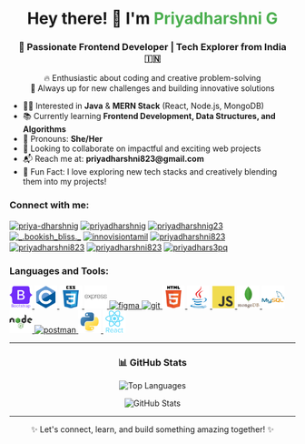 <h1 align="center">Hey there! 👋 I'm <span style="color:#4CAF50">Priyadharshni G</span></h1>
<h3 align="center">🌟 Passionate Frontend Developer | Tech Explorer from India 🇮🇳</h3>

<p align="center">
  🔥 Enthusiastic about coding and creative problem-solving <br>
  🚀 Always up for new challenges and building innovative solutions
</p>

<ul>
  <li>👩‍💻 Interested in <strong>Java</strong> & <strong>MERN Stack</strong> (React, Node.js, MongoDB)</li>
  <li>📚 Currently learning <strong>Frontend Development, Data Structures, and Algorithms</strong></li>
  <li>🌈 Pronouns: <strong>She/Her</strong></li>
  <li>🤝 Looking to collaborate on impactful and exciting web projects</li>
  <li>📬 Reach me at: <strong>priyadharshni823@gmail.com</strong></li>
  <li>🎉 Fun Fact: I love exploring new tech stacks and creatively blending them into my projects!</li>
</ul>

<h3 align="left">Connect with me:</h3>
<p align="left">
<a href="https://codepen.io/priya-dharshnig" target="blank"><img align="center" src="https://raw.githubusercontent.com/rahuldkjain/github-profile-readme-generator/master/src/images/icons/Social/codepen.svg" alt="priya-dharshnig" height="30" width="40" /></a>
<a href="https://linkedin.com/in/priyadharshnig" target="blank"><img align="center" src="https://raw.githubusercontent.com/rahuldkjain/github-profile-readme-generator/master/src/images/icons/Social/linked-in-alt.svg" alt="priyadharshnig" height="30" width="40" /></a>
<a href="https://kaggle.com/priyadharshnig23" target="blank"><img align="center" src="https://raw.githubusercontent.com/rahuldkjain/github-profile-readme-generator/master/src/images/icons/Social/kaggle.svg" alt="priyadharshnig23" height="30" width="40" /></a>
<a href="https://instagram.com/_.bookish_bliss._" target="blank"><img align="center" src="https://raw.githubusercontent.com/rahuldkjain/github-profile-readme-generator/master/src/images/icons/Social/instagram.svg" alt="_.bookish_bliss._" height="30" width="40" /></a>
<a href="https://www.youtube.com/c/innovisiontamil" target="blank"><img align="center" src="https://raw.githubusercontent.com/rahuldkjain/github-profile-readme-generator/master/src/images/icons/Social/youtube.svg" alt="innovisiontamil" height="30" width="40" /></a>
<a href="https://www.codechef.com/users/priyadharshni823" target="blank"><img align="center" src="https://cdn.jsdelivr.net/npm/simple-icons@3.1.0/icons/codechef.svg" alt="priyadharshni823" height="30" width="40" /></a>
<a href="https://www.hackerrank.com/priyadharshni823" target="blank"><img align="center" src="https://raw.githubusercontent.com/rahuldkjain/github-profile-readme-generator/master/src/images/icons/Social/hackerrank.svg" alt="priyadharshni823" height="30" width="40" /></a>
<a href="https://www.leetcode.com/priyadharshni823" target="blank"><img align="center" src="https://raw.githubusercontent.com/rahuldkjain/github-profile-readme-generator/master/src/images/icons/Social/leet-code.svg" alt="priyadharshni823" height="30" width="40" /></a>
<a href="https://auth.geeksforgeeks.org/user/priyadhars3pq" target="blank"><img align="center" src="https://raw.githubusercontent.com/rahuldkjain/github-profile-readme-generator/master/src/images/icons/Social/geeks-for-geeks.svg" alt="priyadhars3pq" height="30" width="40" /></a>
</p>

<h3 align="left">Languages and Tools:</h3>
<p align="left"> <a href="https://getbootstrap.com" target="_blank" rel="noreferrer"> <img src="https://raw.githubusercontent.com/devicons/devicon/master/icons/bootstrap/bootstrap-plain-wordmark.svg" alt="bootstrap" width="40" height="40"/> </a> <a href="https://www.cprogramming.com/" target="_blank" rel="noreferrer"> <img src="https://raw.githubusercontent.com/devicons/devicon/master/icons/c/c-original.svg" alt="c" width="40" height="40"/> </a> <a href="https://www.w3schools.com/css/" target="_blank" rel="noreferrer"> <img src="https://raw.githubusercontent.com/devicons/devicon/master/icons/css3/css3-original-wordmark.svg" alt="css3" width="40" height="40"/> </a> <a href="https://expressjs.com" target="_blank" rel="noreferrer"> <img src="https://raw.githubusercontent.com/devicons/devicon/master/icons/express/express-original-wordmark.svg" alt="express" width="40" height="40"/> </a> <a href="https://www.figma.com/" target="_blank" rel="noreferrer"> <img src="https://www.vectorlogo.zone/logos/figma/figma-icon.svg" alt="figma" width="40" height="40"/> </a> <a href="https://git-scm.com/" target="_blank" rel="noreferrer"> <img src="https://www.vectorlogo.zone/logos/git-scm/git-scm-icon.svg" alt="git" width="40" height="40"/> </a> <a href="https://www.w3.org/html/" target="_blank" rel="noreferrer"> <img src="https://raw.githubusercontent.com/devicons/devicon/master/icons/html5/html5-original-wordmark.svg" alt="html5" width="40" height="40"/> </a> <a href="https://www.java.com" target="_blank" rel="noreferrer"> <img src="https://raw.githubusercontent.com/devicons/devicon/master/icons/java/java-original.svg" alt="java" width="40" height="40"/> </a> <a href="https://developer.mozilla.org/en-US/docs/Web/JavaScript" target="_blank" rel="noreferrer"> <img src="https://raw.githubusercontent.com/devicons/devicon/master/icons/javascript/javascript-original.svg" alt="javascript" width="40" height="40"/> </a> <a href="https://www.mongodb.com/" target="_blank" rel="noreferrer"> <img src="https://raw.githubusercontent.com/devicons/devicon/master/icons/mongodb/mongodb-original-wordmark.svg" alt="mongodb" width="40" height="40"/> </a> <a href="https://www.mysql.com/" target="_blank" rel="noreferrer"> <img src="https://raw.githubusercontent.com/devicons/devicon/master/icons/mysql/mysql-original-wordmark.svg" alt="mysql" width="40" height="40"/> </a> <a href="https://nodejs.org" target="_blank" rel="noreferrer"> <img src="https://raw.githubusercontent.com/devicons/devicon/master/icons/nodejs/nodejs-original-wordmark.svg" alt="nodejs" width="40" height="40"/> </a> <a href="https://postman.com" target="_blank" rel="noreferrer"> <img src="https://www.vectorlogo.zone/logos/getpostman/getpostman-icon.svg" alt="postman" width="40" height="40"/> </a> <a href="https://www.python.org" target="_blank" rel="noreferrer"> <img src="https://raw.githubusercontent.com/devicons/devicon/master/icons/python/python-original.svg" alt="python" width="40" height="40"/> </a> <a href="https://reactjs.org/" target="_blank" rel="noreferrer"> <img src="https://raw.githubusercontent.com/devicons/devicon/master/icons/react/react-original-wordmark.svg" alt="react" width="40" height="40"/> </a> </p>



---

<h3 align="center">📊 GitHub Stats</h3>
<p align="center">
  <img src="https://github-readme-stats.vercel.app/api/top-langs?username=priyadharshnig&show_icons=true&locale=en&layout=compact" alt="Top Languages" />
</p>
<p align="center">
  <img src="https://github-readme-stats.vercel.app/api?username=priyadharshnig&show_icons=true&locale=en" alt="GitHub Stats" />
</p>

---

<p align="center">✨ Let's connect, learn, and build something amazing together! ✨</p>
